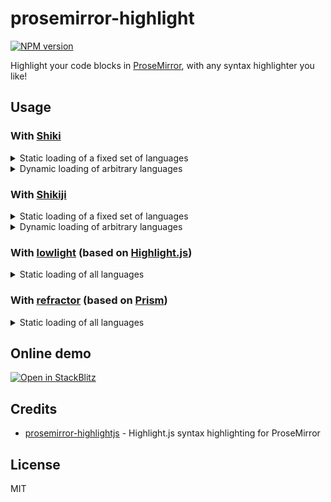 # prosemirror-highlight

[![NPM version](https://img.shields.io/npm/v/prosemirror-highlight?color=a1b858&label=)](https://www.npmjs.com/package/prosemirror-highlight)

Highlight your code blocks in [ProseMirror], with any syntax highlighter you like!

## Usage

### With [Shiki]

<details>
<summary>Static loading of a fixed set of languages</summary>

```ts
import { getHighlighter, setCDN } from 'shiki'

import { createHighlightPlugin } from 'prosemirror-highlight'
import { createParser } from 'prosemirror-highlight/shiki'

setCDN('https://unpkg.com/shiki@0.14.7/')

const highlighter = await getHighlighter({
  theme: 'github-light',
  langs: ['javascript', 'typescript', 'python'],
})
const parser = createParser(highlighter)
export const shikiPlugin = createHighlightPlugin({ parser })
```

</details>

<details>
<summary>Dynamic loading of arbitrary languages</summary>

```ts
import { getHighlighter, setCDN, type Highlighter, type Lang } from 'shiki'

import { createHighlightPlugin } from 'prosemirror-highlight'
import { createParser, type Parser } from 'prosemirror-highlight/shiki'

setCDN('https://unpkg.com/shiki@0.14.7/')

let highlighterPromise: Promise<void> | undefined
let highlighter: Highlighter | undefined
let parser: Parser | undefined
const loadedLanguages = new Set<string>()

/**
 * Lazy load highlighter and highlighter languages.
 *
 * When the highlighter or the required language is not loaded, it returns a
 * promise that resolves when the highlighter or the language is loaded.
 * Otherwise, it returns an array of decorations.
 */
const lazyParser: Parser = (options) => {
  if (!highlighterPromise) {
    highlighterPromise = getHighlighter({
      themes: ['github-light'],
      langs: [],
    }).then((h) => {
      highlighter = h
    })
    return highlighterPromise
  }

  if (!highlighter) {
    return highlighterPromise
  }

  const language = options.language
  if (language && !loadedLanguages.has(language)) {
    return highlighter.loadLanguage(language as Lang).then(() => {
      loadedLanguages.add(language)
    })
  }

  if (!parser) {
    parser = createParser(highlighter)
  }

  return parser(options)
}

export const shikiLazyPlugin = createHighlightPlugin({ parser: lazyParser })
```

</details>

### With [Shikiji]

<details>
<summary>Static loading of a fixed set of languages</summary>

```ts
import { getHighlighter } from 'shikiji'

import { createHighlightPlugin } from 'prosemirror-highlight'
import { createParser } from 'prosemirror-highlight/shikiji'

const highlighter = await getHighlighter({
  themes: ['vitesse-light'],
  langs: ['javascript', 'typescript', 'python'],
})
const parser = createParser(highlighter)
export const shikijiPlugin = createHighlightPlugin({ parser })
```

</details>

<details>
<summary>Dynamic loading of arbitrary languages</summary>

```ts
import { getHighlighter, type Highlighter, type BuiltinLanguage } from 'shikiji'

import { createHighlightPlugin, type Parser } from 'prosemirror-highlight'
import { createParser } from 'prosemirror-highlight/shikiji'

let highlighterPromise: Promise<void> | undefined
let highlighter: Highlighter | undefined
let parser: Parser | undefined
const loadedLanguages = new Set<string>()

/**
 * Lazy load highlighter and highlighter languages.
 *
 * When the highlighter or the required language is not loaded, it returns a
 * promise that resolves when the highlighter or the language is loaded.
 * Otherwise, it returns an array of decorations.
 */
const lazyParser: Parser = (options) => {
  if (!highlighterPromise) {
    highlighterPromise = getHighlighter({
      themes: ['vitesse-light'],
      langs: [],
    }).then((h) => {
      highlighter = h
    })
    return highlighterPromise
  }

  if (!highlighter) {
    return highlighterPromise
  }

  const language = options.language
  if (language && !loadedLanguages.has(language)) {
    return highlighter.loadLanguage(language as BuiltinLanguage).then(() => {
      loadedLanguages.add(language)
    })
  }

  if (!parser) {
    parser = createParser(highlighter)
  }

  return parser(options)
}

export const shikijiLazyPlugin = createHighlightPlugin({ parser: lazyParser })
```

</details>

### With [lowlight] (based on [Highlight.js])

<details>
<summary>Static loading of all languages</summary>

```ts
import 'highlight.js/styles/default.css'

import { common, createLowlight } from 'lowlight'

import { createHighlightPlugin } from 'prosemirror-highlight'
import { createParser } from 'prosemirror-highlight/lowlight'

const lowlight = createLowlight(common)
const parser = createParser(lowlight)
export const lowlightPlugin = createHighlightPlugin({ parser })
```

</details>

### With [refractor] (based on [Prism])

<details>
<summary>Static loading of all languages</summary>

```ts
import { refractor } from 'refractor'

import { createHighlightPlugin } from 'prosemirror-highlight'
import { createParser } from 'prosemirror-highlight/refractor'

const parser = createParser(refractor)
export const refractorPlugin = createHighlightPlugin({ parser })
```

</details>

## Online demo

[![Open in StackBlitz](https://developer.stackblitz.com/img/open_in_stackblitz.svg)](https://stackblitz.com/github/ocavue/prosemirror-highlight?file=playground%2Fmain.ts)

## Credits

- [prosemirror-highlightjs] - Highlight.js syntax highlighting for ProseMirror

## License

MIT

[ProseMirror]: https://prosemirror.net
[prosemirror-highlightjs]: https://github.com/b-kelly/prosemirror-highlightjs
[lowlight]: https://github.com/wooorm/lowlight
[Highlight.js]: https://github.com/highlightjs/highlight.js
[Shiki]: https://github.com/shikijs/shiki
[Shikiji]: https://github.com/antfu/shikiji
[refractor]: https://github.com/wooorm/refractor
[Prism]: https://github.com/PrismJS/prism
